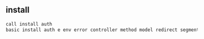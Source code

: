 ## install
```bash
call install auth
basic install auth e env error controller method model redirect segment view
```
